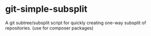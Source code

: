 git-simple-subsplit
===================

A git subtree/subsplit script for quickly creating one-way subsplit of repositories. (use for composer packages)
